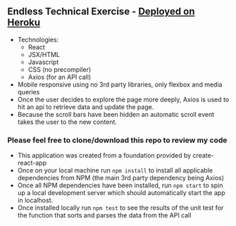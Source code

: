 ## Endless Technical Exercise - [Deployed on Heroku](https://endless-scz.herokuapp.com/)
- Technologies: 
  - React
  - JSX/HTML
  - Javascript
  - CSS (no precompiler)
  - Axios (for an API call)
- Mobile responsive using no 3rd party libraries, only flexbox and media queries
- Once the user decides to explore the page more deeply, Axios is used to hit an api to retrieve data and update the page.  
- Because the scroll bars have been hidden an automatic scroll event takes the user to the new content. 

### Please feel free to clone/download this repo to review my code
- This application was created from a foundation provided by create-react-app
- Once on your local machine run `npm install` to install all applicable dependencies from NPM (the main 3rd party dependency being Axios)
- Once all NPM dependencies have been installed, run `npm start` to spin up a local development server which should automatically start the app in localhost. 
- Once installed locally run `npm test` to see the results of the unit test for the function that sorts and parses the data from the API call
